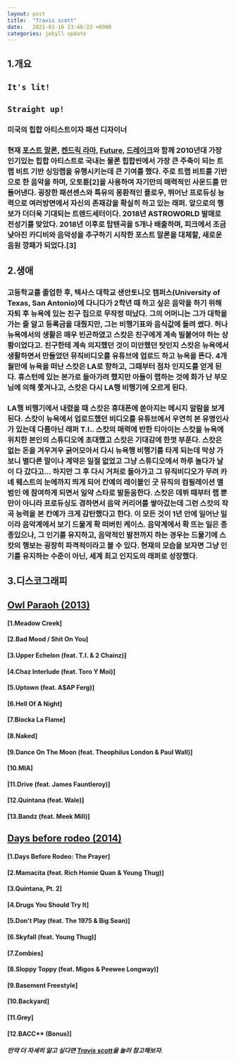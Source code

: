 ```yaml
---
layout: post
title:  "Travis scott"
date:   2021-03-16 23:46:23 +0900
categories: jekyll update
---
```


1.개요
-------

## `It's lit!`

## `Straight up!`

### 미국의 힙합 아티스트이자 패션 디자이너

### 현재 [포스트 말론][post-malone], [켄드릭 라마][kendrick-larmar], [Future][future], [드레이크][drake]와 함께 2010년대 가장 인기있는 힙합 아티스트로 국내는 물론 힙합씬에서 가장 큰 주축이 되는 트랩 비트 기반 싱잉랩을 유행시키는데 큰 기여를 했다. 주로 트랩 비트를 기반으로 한 음악을 하며, 오토튠[2]을 사용하여 자기만의 매력적인 사운드를 만들어낸다. 굉장한 패션센스와 특유의 몽환적인 플로우, 뛰어난 프로듀싱 능력으로 여러방면에서 자신의 존재감을 확실히 하고 있는 래퍼. 앞으로의 행보가 더더욱 기대되는 트렌드세터이다. 2018년 ASTROWORLD 발매로 전성기를 맞았다. 2018년 이후로 탑텐곡을 5개나 배출하며, 피크에서 조금 낮아진 카디비와 음악성을 추구하기 시작한 포스트 말론을 대체할, 새로운 음원 깡패가 되었다.[3]



2.생애
-------

### 고등학교를 졸업한 후, 텍사스 대학교 샌안토니오 캠퍼스(University of Texas, San Antonio)에 다니다가 2학년 때 하고 싶은 음악을 하기 위해 자퇴 후 뉴욕에 있는 친구 집으로 무작정 떠났다. 그의 어머니는 그가 대학을 가는 줄 알고 등록금을 대줬지만, 그는 비행기표와 음식값에 돌려 썼다. 허나 뉴욕에서의 생활은 매우 빈곤하였고 스캇은 친구에게 계속 빌붙어야 하는 상황이었다고. 친구한테 계속 의지했던 것이 미안했던 탓인지 스캇은 뉴욕에서 생활하면서 만들었던 뮤직비디오를 유튜브에 업로드 하고 뉴욕을 뜬다. 4개월만에 뉴욕을 떠난 스캇은 LA로 향하고, 그때부터 점차 인지도를 얻게 된다. 휴스턴에 있는 본가로 돌아가려 했지만 아들이 랩하는 것에 화가 난 부모님에 의해 쫓겨나고, 스캇은 다시 LA행 비행기에 오르게 된다.

### LA행 비행기에서 내렸을 때 스캇은 휴대폰에 쏟아지는 메시지 알람을 보게 된다. 스캇이 뉴욕에서 업로드했던 비디오를 유튜브에서 우연히 본 유명인사가 있는데 다름아닌 래퍼 T.I.. 스캇의 매력에 반한 티아이는 스캇을 뉴욕에 위치한 본인의 스튜디오에 초대했고 스캇은 기대감에 한껏 부푼다. 스캇은 없는 돈을 겨우겨우 긁어모아서 다시 뉴욕행 비행기를 타게 되는데 막상 가보니 별다른 말이나 계약은 일절 없었고 그냥 스튜디오에서 하루 놀다가 날이 다 갔다고... 하지만 그 후 다시 거처로 돌아가고 그 뮤직비디오가 무려 카녜 웨스트의 눈에까지 띄게 되어 칸예의 레이블인 굿 뮤직의 컴필레이션 앨범인 <Cruel Summer>에 참여하게 되면서 일약 스타로 발돋움한다. 스캇은 데뷔 때부터 랩 뿐만이 아니라 프로듀싱도 겸하면서 음악 커리어를 쌓아갔는데 그런 스캇의 작곡 능력을 본 칸예가 크게 감탄했다고 한다. 이 모든 것이 1년 안에 일어난 일이라 음악계에서 보기 드물게 확 떠버린 케이스. 음악계에서 확 뜨는 일은 종종있으나, 그 인기를 유지하고, 음악적인 발전까지 하는 경우는 드물기에 스캇의 행보는 굉장히 파격적이라고 볼 수 있다. 현재의 모습을 보자면 그냥 인기를 유지하는 수준이 아닌, 세계 최고 인지도의 래퍼로 성장했다.



3.디스코그래피
----------------

## [Owl Paraoh (2013)][owl-paraoh]


#### [1.Meadow Creek]
#### [2.Bad Mood / Shit On You]
#### [3.Upper Echelon (feat. T.I. & 2 Chainz)]
#### [4.Chaz Interlude (feat. Toro Y Moi)]
#### [5.Uptown (feat. A$AP Ferg)]
#### [6.Hell Of A Night]
#### [7.Blocka La Flame]
#### [8.Naked]
#### [9.Dance On The Moon (feat. Theophilus London & Paul Wall)]
#### [10.MIA]
#### [11.Drive (feat. James Fauntleroy)]
#### [12.Quintana (feat. Wale)]
#### [13.Bandz (feat. Meek Mill)]




## [Days before rodeo (2014)][days-before-rodeo]


#### [1.Days Before Rodeo: The Prayer]
#### [2.Mamacita (feat. Rich Homie Quan & Young Thug)]
#### [3.Quintana, Pt. 2]
#### [4.Drugs You Should Try It]
#### [5.Don't Play (feat. The 1975 & Big Sean)]
#### [6.Skyfall (feat. Young Thug)]
#### [7.Zombies]
#### [8.Sloppy Toppy (feat. Migos & Peewee Longway)]
#### [9.Basement Freestyle]
#### [10.Backyard]
#### [11.Grey]
#### [12.BACC** (Bonus)]



##### 만약 더 자세히 알고 싶다면 [Travis scott][travis-scott]을 눌러 참고해보자.



[post-malone]: https://namu.wiki/w/Post%20Malone?from=%ED%8F%AC%EC%8A%A4%ED%8A%B8%EB%A7%90%EB%A1%A0
[kendrick-larmar]: https://namu.wiki/w/Kendrick%20Lamar?from=%EC%BC%84%EB%93%9C%EB%A6%AD%EB%9D%BC%EB%A7%88
[future]: https://namu.wiki/w/Future?from=%ED%93%A8%EC%B2%98
[drake]: https://namu.wiki/w/%EB%93%9C%EB%A0%88%EC%9D%B4%ED%81%AC
[owl-paraoh]: https://en.wikipedia.org/wiki/Owl_Pharaoh
[travis-scott]: https://namu.wiki/w/Travis%20Scott?from=%ED%8A%B8%EB%A0%88%EB%B9%84%EC%8A%A4%20%EC%8A%A4%EC%BA%87
[days-before-rodeo]: https://en.wikipedia.org/wiki/Days_Before_Rodeo